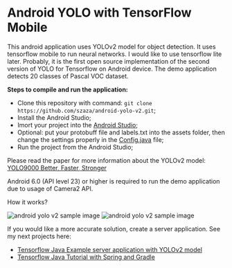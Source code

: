 # Android YOLO with TensorFlow Mobile
This android application uses YOLOv2 model for object detection. It uses tensorflow mobile to run neural networks. I would like to use tensorflow lite later. Probably, it is the first open source implementation of the second version of YOLO for Tensorflow on Android device. The demo application detects 20 classes of Pascal VOC dataset.

**Steps to compile and run the application:**
* Clone this repository with command: `git clone https://github.com/szaza/android-yolo-v2.git`;
* Install the Android Studio;
* Imort your project into the [Android Studio](https://developer.android.com/studio/index.html);
* Optional: put your protobuff file and labels.txt into the assets folder, then change the settings properly in the [Config.java](https://github.com/szaza/android-yolo-v2/blob/master/src/org/tensorflow/yolo/Config.java) file;
* Run the project from the Android Studio;

Please read the paper for more information about the YOLOv2 model: [YOLO9000 Better, Faster, Stronger](https://arxiv.org/pdf/1612.08242.pdf)

Android 6.0 (API level 23) or higher is required to run the demo application due to usage of Camera2 API.

How it works?

![android yolo v2 sample image](https://github.com/szaza/android-yolo-v2/blob/master/sample/android-yolo-v2.png)
![android yolo v2 sample image](https://github.com/szaza/android-yolo-v2/blob/master/sample/android-yolo-v2.1.png)

If you would like a more accurate solution, create a server application. See my next projects here:
* [Tensorflow Java Example server application with YOLOv2 model](https://github.com/szaza/tensorflow-example-java)
* [Tensorflow Java Tutorial with Spring and Gradle](https://github.com/szaza/tensorflow-java-examples-spring)
